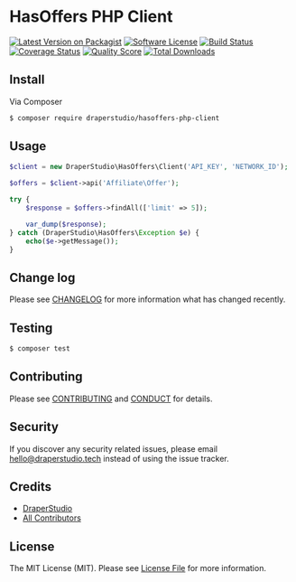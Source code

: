 # HasOffers PHP Client

[![Latest Version on Packagist][ico-version]][link-packagist]
[![Software License][ico-license]](LICENSE.md)
[![Build Status][ico-travis]][link-travis]
[![Coverage Status][ico-scrutinizer]][link-scrutinizer]
[![Quality Score][ico-code-quality]][link-code-quality]
[![Total Downloads][ico-downloads]][link-downloads]

## Install

Via Composer

``` bash
$ composer require draperstudio/hasoffers-php-client
```

## Usage

``` php
$client = new DraperStudio\HasOffers\Client('API_KEY', 'NETWORK_ID');

$offers = $client->api('Affiliate\Offer');

try {
    $response = $offers->findAll(['limit' => 5]);

    var_dump($response);
} catch (DraperStudio\HasOffers\Exception $e) {
    echo($e->getMessage());
}
```

## Change log

Please see [CHANGELOG](CHANGELOG.md) for more information what has changed recently.

## Testing

``` bash
$ composer test
```

## Contributing

Please see [CONTRIBUTING](.github/CONTRIBUTING.md) and [CONDUCT](CONDUCT.md) for details.

## Security

If you discover any security related issues, please email hello@draperstudio.tech instead of using the issue tracker.

## Credits

- [DraperStudio][link-author]
- [All Contributors][link-contributors]

## License

The MIT License (MIT). Please see [License File](LICENSE.md) for more information.

[ico-version]: https://img.shields.io/packagist/v/DraperStudio/hasoffers-php-client.svg?style=flat-square
[ico-license]: https://img.shields.io/badge/license-MIT-brightgreen.svg?style=flat-square
[ico-travis]: https://img.shields.io/travis/DraperStudio/HasOffers-PHP-Client/master.svg?style=flat-square
[ico-scrutinizer]: https://img.shields.io/scrutinizer/coverage/g/DraperStudio/hasoffers-php-client.svg?style=flat-square
[ico-code-quality]: https://img.shields.io/scrutinizer/g/DraperStudio/hasoffers-php-client.svg?style=flat-square
[ico-downloads]: https://img.shields.io/packagist/dt/DraperStudio/hasoffers-php-client.svg?style=flat-square

[link-packagist]: https://packagist.org/packages/DraperStudio/hasoffers-php-client
[link-travis]: https://travis-ci.org/DraperStudio/HasOffers-PHP-Client
[link-scrutinizer]: https://scrutinizer-ci.com/g/DraperStudio/hasoffers-php-client/code-structure
[link-code-quality]: https://scrutinizer-ci.com/g/DraperStudio/hasoffers-php-client
[link-downloads]: https://packagist.org/packages/DraperStudio/hasoffers-php-client
[link-author]: https://github.com/DraperStudio
[link-contributors]: ../../contributors
